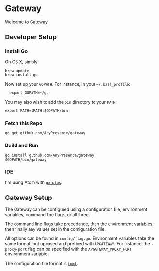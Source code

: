 # Gateway

Welcome to Gateway.

## Developer Setup

### Install Go

On OS X, simply:

    brew update
    brew install go

Now set up your `GOPATH`. For instance, in your `~/.bash_profile`:

	  export GOPATH=~/go

You may also wish to add the `bin` directory to your `PATH`:

    export PATH=$PATH:$GOPATH/bin

### Fetch this Repo

    go get github.com/AnyPresence/gateway

### Build and Run

    go install github.com/AnyPresence/gateway
    $GOPATH/bin/gateway

### IDE

I'm using Atom with [`go-plus`](https://atom.io/packages/go-plus).

## Gateway Setup

The Gateway can be configured using a configuration file, environment variables,
command line flags, or all three.

The command line flags take precedence, then the environment variables, then
finally any values set in the configuration file.

All options can be found in `config/flag.go`. Environment variables take the
same format, but upcased and prefixed with `APGATEWAY`. For instance, the
`-proxy-port` flag can be specified with the `APGATEWAY_PROXY_PORT` environment
variable.

The configuration file format is [`toml`](https://github.com/toml-lang/toml).
